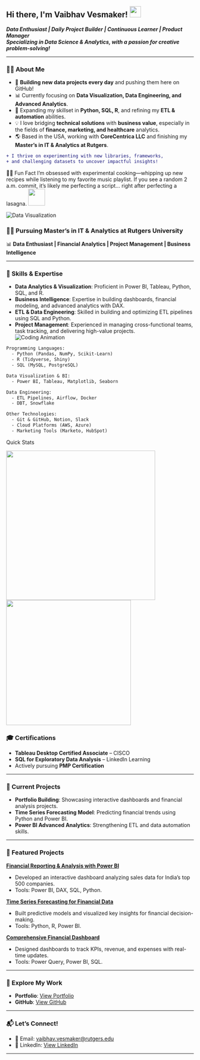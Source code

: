 ## Hi there, I'm Vaibhav Vesmaker! <img src="https://media.giphy.com/media/hvRJCLFzcasrR4ia7z/giphy.gif" width="30px" />
     
**_Data Enthusiast | Daily Project Builder | Continuous Learner | Product Manager_**    
**_Specializing in Data Science & Analytics, with a passion for creative problem-solving!_**       
 
--- 

### 👨‍💻 About Me 

- 🔭 **Building new data projects every day** and pushing them here on GitHub!
- 📊 Currently focusing on **Data Visualization, Data Engineering, and Advanced Analytics**.
- 🌱 Expanding my skillset in **Python, SQL, R**, and refining my **ETL & automation** abilities.
- 💡 I love bridging **technical solutions** with **business value**, especially in the fields of **finance, marketing, and healthcare** analytics.
- 🌎 Based in the USA, working with **CoreCentrica LLC** and finishing my **Master’s in IT & Analytics at Rutgers**.

```diff
+ I thrive on experimenting with new libraries, frameworks, 
+ and challenging datasets to uncover impactful insights!
 ```
🤹‍♀️ Fun Fact
I’m obsessed with experimental cooking—whipping up new recipes while listening to my favorite music playlist. If you see a random 2 a.m. commit, it’s likely me perfecting a script… right after perfecting a lasagna. <img src="https://media.giphy.com/media/3oEjHCMvQMgE0G8vIc/giphy.gif" width="45" />

![Data Visualization](https://media.giphy.com/media/du3J3cXyzhj75IOgvA/giphy.gif)




### **👨‍🎓 Pursuing Master’s in IT & Analytics at Rutgers University**  
📊 **Data Enthusiast | Financial Analytics | Project Management | Business Intelligence**  

---

### **🔧 Skills & Expertise**  
- **Data Analytics & Visualization**: Proficient in Power BI, Tableau, Python, SQL, and R.  
- **Business Intelligence**: Expertise in building dashboards, financial modeling, and advanced analytics with DAX.  
- **ETL & Data Engineering**: Skilled in building and optimizing ETL pipelines using SQL and Python.  
- **Project Management**: Experienced in managing cross-functional teams, task tracking, and delivering high-value projects.  
![Coding Animation](https://media.giphy.com/media/qgQUggAC3Pfv687qPC/giphy.gif)

```diff
Programming Languages:
  - Python (Pandas, NumPy, Scikit-Learn)
  - R (Tidyverse, Shiny)
  - SQL (MySQL, PostgreSQL)

Data Visualization & BI:
  - Power BI, Tableau, Matplotlib, Seaborn

Data Engineering:
  - ETL Pipelines, Airflow, Docker
  - DBT, Snowflake

Other Technologies:
  - Git & GitHub, Notion, Slack
  - Cloud Platforms (AWS, Azure)
  - Marketing Tools (Marketo, HubSpot)

```

 Quick Stats


<img src="https://github-readme-stats.vercel.app/api?username=vaibhavvesmaker&show_icons=true&theme=dracula" width="400"/>	<img src="https://github-readme-stats.vercel.app/api/top-langs/?username=vaibhavvesmaker&layout=compact&theme=dracula" width="335"/>



### **🎓 Certifications**  
- **Tableau Desktop Certified Associate** – CISCO  
- **SQL for Exploratory Data Analysis** – LinkedIn Learning  
- Actively pursuing **PMP Certification**  
---

### **📌 Current Projects**  
- **Portfolio Building**: Showcasing interactive dashboards and financial analysis projects.  
- **Time Series Forecasting Model**: Predicting financial trends using Python and Power BI.  
- **Power BI Advanced Analytics**: Strengthening ETL and data automation skills.  

---

### **📂 Featured Projects**  
**[Financial Reporting & Analysis with Power BI](https://github.com/vaibhavvesmaker/FinDataProj)**  
- Developed an interactive dashboard analyzing sales data for India’s top 500 companies.  
- Tools: Power BI, DAX, SQL, Python.  

**[Time Series Forecasting for Financial Data](#)**  
- Built predictive models and visualized key insights for financial decision-making.   
- Tools: Python, R, Power BI.  

**[Comprehensive Financial Dashboard](#)**  
- Designed dashboards to track KPIs, revenue, and expenses with real-time updates.  
- Tools: Power Query, Power BI, SQL.  

---

### **📄 Explore My Work**  
- **Portfolio**: [View Portfolio](https://vaibhavvesmaker.framer.website/)  
- **GitHub**: [View GitHub](https://github.com/vaibhavvesmaker)  

---

### **📬 Let’s Connect!**  
- 📧 Email: [vaibhav.vesmaker@rutgers.edu](mailto:vaibhav.vesmaker@rutgers.edu)  
- 🔗 LinkedIn: [View LinkedIn](https://www.linkedin.com/in/vaibhav-vesmaker-5368841b6/)
  
---


